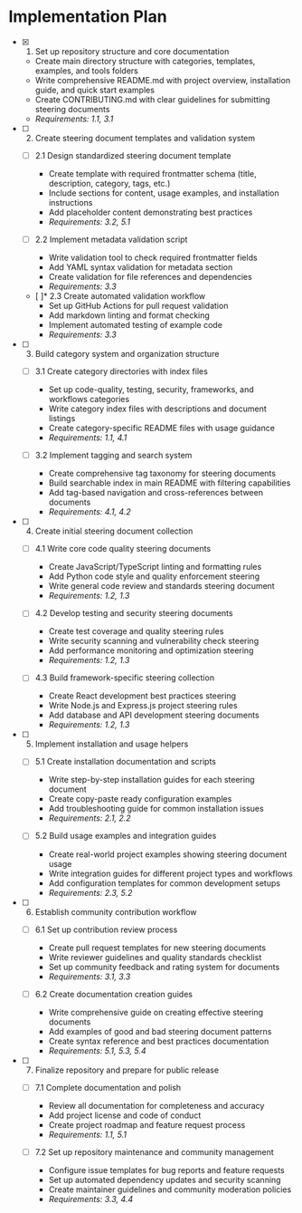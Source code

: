 # Implementation Plan

- [x] 1. Set up repository structure and core documentation

  - Create main directory structure with categories, templates, examples, and tools folders
  - Write comprehensive README.md with project overview, installation guide, and quick start examples
  - Create CONTRIBUTING.md with clear guidelines for submitting steering documents
  - _Requirements: 1.1, 3.1_

- [ ] 2. Create steering document templates and validation system

  - [ ] 2.1 Design standardized steering document template

    - Create template with required frontmatter schema (title, description, category, tags, etc.)
    - Include sections for content, usage examples, and installation instructions
    - Add placeholder content demonstrating best practices
    - _Requirements: 3.2, 5.1_

  - [ ] 2.2 Implement metadata validation script

    - Write validation tool to check required frontmatter fields
    - Add YAML syntax validation for metadata section
    - Create validation for file references and dependencies
    - _Requirements: 3.3_

  - [ ]\* 2.3 Create automated validation workflow
    - Set up GitHub Actions for pull request validation
    - Add markdown linting and format checking
    - Implement automated testing of example code
    - _Requirements: 3.3_

- [ ] 3. Build category system and organization structure

  - [ ] 3.1 Create category directories with index files

    - Set up code-quality, testing, security, frameworks, and workflows categories
    - Write category index files with descriptions and document listings
    - Create category-specific README files with usage guidance
    - _Requirements: 1.1, 4.1_

  - [ ] 3.2 Implement tagging and search system
    - Create comprehensive tag taxonomy for steering documents
    - Build searchable index in main README with filtering capabilities
    - Add tag-based navigation and cross-references between documents
    - _Requirements: 4.1, 4.2_

- [ ] 4. Create initial steering document collection

  - [ ] 4.1 Write core code quality steering documents

    - Create JavaScript/TypeScript linting and formatting rules
    - Add Python code style and quality enforcement steering
    - Write general code review and standards steering document
    - _Requirements: 1.2, 1.3_

  - [ ] 4.2 Develop testing and security steering documents

    - Create test coverage and quality steering rules
    - Write security scanning and vulnerability check steering
    - Add performance monitoring and optimization steering
    - _Requirements: 1.2, 1.3_

  - [ ] 4.3 Build framework-specific steering collection
    - Create React development best practices steering
    - Write Node.js and Express.js project steering rules
    - Add database and API development steering documents
    - _Requirements: 1.2, 1.3_

- [ ] 5. Implement installation and usage helpers

  - [ ] 5.1 Create installation documentation and scripts

    - Write step-by-step installation guides for each steering document
    - Create copy-paste ready configuration examples
    - Add troubleshooting guide for common installation issues
    - _Requirements: 2.1, 2.2_

  - [ ] 5.2 Build usage examples and integration guides
    - Create real-world project examples showing steering document usage
    - Write integration guides for different project types and workflows
    - Add configuration templates for common development setups
    - _Requirements: 2.3, 5.2_

- [ ] 6. Establish community contribution workflow

  - [ ] 6.1 Set up contribution review process

    - Create pull request templates for new steering documents
    - Write reviewer guidelines and quality standards checklist
    - Set up community feedback and rating system for documents
    - _Requirements: 3.1, 3.3_

  - [ ] 6.2 Create documentation creation guides
    - Write comprehensive guide on creating effective steering documents
    - Add examples of good and bad steering document patterns
    - Create syntax reference and best practices documentation
    - _Requirements: 5.1, 5.3, 5.4_

- [ ] 7. Finalize repository and prepare for public release

  - [ ] 7.1 Complete documentation and polish

    - Review all documentation for completeness and accuracy
    - Add project license and code of conduct
    - Create project roadmap and feature request process
    - _Requirements: 1.1, 5.1_

  - [ ] 7.2 Set up repository maintenance and community management
    - Configure issue templates for bug reports and feature requests
    - Set up automated dependency updates and security scanning
    - Create maintainer guidelines and community moderation policies
    - _Requirements: 3.3, 4.4_
